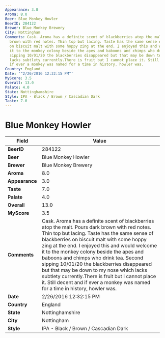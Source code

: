 ```yaml
---
Appearance: 3.0
Aroma: 8.0
Beer: Blue Monkey Howler
BeerID: 284122
Brewer: Blue Monkey Brewery
City: Nottingham
Comments: Cask. Aroma has a definite scent of blackberries atop the malt. Pours dark
  brown with red notes. Thin top but lacing. Taste has the same sense of blackberries
  on biscuit malt with some hoppy zing at the end. I enjoyed this and would welcome
  it to the monkey colony beside the apes and baboons and chimps who drink tea. Second
  sipping 10/01/20 the blackberries disappeared but that may be down to my nose which
  lacks subtlety currently.There is fruit but I cannot place it. Still decent and
  if ever a monkey was named for a time in history, howler was.
Country: England
Date: '"2/26/2016 12:32:15 PM"'
MyScore: 3.5
Overall: 13.0
Palate: 4.0
State: Nottinghamshire
Style: IPA - Black / Brown / Cascadian Dark
Taste: 7.0
---
```


# Blue Monkey Howler

| Field         | Value |
|---------------|-------|
| **BeerID** | 284122 |
| **Beer** | Blue Monkey Howler |
| **Brewer** | Blue Monkey Brewery |
| **Aroma** | 8.0 |
| **Appearance** | 3.0 |
| **Taste** | 7.0 |
| **Palate** | 4.0 |
| **Overall** | 13.0 |
| **MyScore** | 3.5 |
| **Comments** | Cask. Aroma has a definite scent of blackberries atop the malt. Pours dark brown with red notes. Thin top but lacing. Taste has the same sense of blackberries on biscuit malt with some hoppy zing at the end. I enjoyed this and would welcome it to the monkey colony beside the apes and baboons and chimps who drink tea. Second sipping 10/01/20 the blackberries disappeared but that may be down to my nose which lacks subtlety currently.There is fruit but I cannot place it. Still decent and if ever a monkey was named for a time in history, howler was. |
| **Date** | 2/26/2016 12:32:15 PM |
| **Country** | England |
| **State** | Nottinghamshire |
| **City** | Nottingham |
| **Style** | IPA - Black / Brown / Cascadian Dark |
